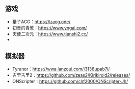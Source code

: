 ## 游戏
+ 量子ACG：https://lzacg.one/
+ 初音的青葱：https://www.yngal.com/
+ 天使二次元：https://www.tianshi2.cc/
+ 
## 模拟器
+ Tyranor：https://wwa.lanzoui.com/i3138upab7i/
+ 吉里吉里2：https://github.com/zeas2/Kirikiroid2/releases/
+ ONScripter：https://github.com/chf2000/ONScripter-Jh/
